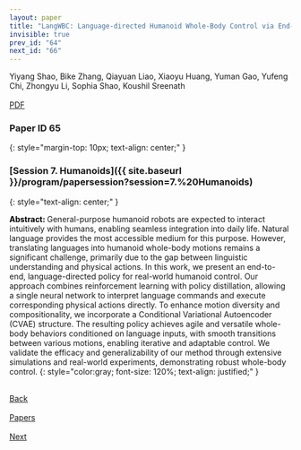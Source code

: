 ```yaml
---
layout: paper
title: "LangWBC: Language-directed Humanoid Whole-Body Control via End-to-end Learning"
invisible: true
prev_id: "64"
next_id: "66"
---
```

<div class="paper-authors">
  <div class="paper-author-box">
    <div class="paper-author-name">Yiyang Shao, Bike Zhang, Qiayuan Liao, Xiaoyu Huang, Yuman Gao, Yufeng Chi, Zhongyu Li, Sophia Shao, Koushil Sreenath</div>
    <div class="paper-author-uni"></div>
  </div>
</div>

<div class="paper-pdf-modern">
  <div class="paper-menu-icon">
    <a href="https://www.roboticsproceedings.org/rss21/p065.pdf" title="Download PDF" target="_blank">
      <i class="fa fa-file-pdf-o"></i><br>
      <span class="paper-menu-label">PDF</span>
    </a>
  </div>
</div>

### Paper ID 65
{: style="margin-top: 10px; text-align: center;" }

### [Session 7. Humanoids]({{ site.baseurl }}/program/papersession?session=7.%20Humanoids)
{: style="text-align: center;" }

<b style="color: black;">Abstract: </b>General-purpose humanoid robots are expected to interact intuitively with humans, enabling seamless integration into daily life. Natural language provides the most accessible medium for this purpose. However, translating languages into humanoid whole-body motions remains a significant challenge, primarily due to the gap between linguistic understanding and physical actions. In this work, we present an end-to-end, language-directed policy for real-world humanoid control. Our approach combines reinforcement learning with policy distillation, allowing a single neural network to interpret language commands and execute corresponding physical actions directly. To enhance motion diversity and compositionality, we incorporate a Conditional Variational Autoencoder (CVAE) structure. The resulting policy achieves agile and versatile whole-body behaviors conditioned on language inputs, with smooth transitions between various motions, enabling iterative and adaptable control. We validate the efficacy and generalizability of our method through extensive simulations and real-world experiments, demonstrating robust whole-body control.
{: style="color:gray; font-size: 120%; text-align: justified;" }

<div class="paper-menu">
  <div class="paper-menu-inner">
    <a href="{{ site.baseurl }}/program/papers/64/" title="Previous Paper">
            <div class="paper-menu-icon">
                <i class="fa fa-chevron-left"></i><br>
                <span class="paper-menu-label">Back</span>
            </div>
        </a>
    <a href="{{ site.baseurl }}/program/papers" title="All Papers">
      <div class="paper-menu-icon">
        <i class="fa fa-list"></i><br>
        <span class="paper-menu-label">Papers</span>
      </div>
    </a>
    <a href="{{ site.baseurl }}/program/papers/66/" title="Next Paper">
            <div class="paper-menu-icon">
                <i class="fa fa-chevron-right"></i><br>
                <span class="paper-menu-label">Next</span>
            </div>
        </a>
  </div>
</div>
